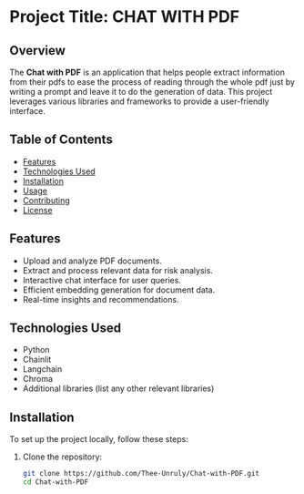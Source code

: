 # Project Title: CHAT WITH PDF

## Overview

The **Chat with PDF** is an application that helps people extract information from their pdfs to ease the process of reading through the whole pdf just by writing a prompt and leave it to do the generation of data. This project leverages various libraries and frameworks to provide a user-friendly interface.

## Table of Contents

- [Features](#features)
- [Technologies Used](#technologies-used)
- [Installation](#installation)
- [Usage](#usage)
- [Contributing](#contributing)
- [License](#license)

## Features

- Upload and analyze PDF documents.
- Extract and process relevant data for risk analysis.
- Interactive chat interface for user queries.
- Efficient embedding generation for document data.
- Real-time insights and recommendations.

## Technologies Used

- Python
- Chainlit
- Langchain
- Chroma
- Additional libraries (list any other relevant libraries)

## Installation

To set up the project locally, follow these steps:

1. Clone the repository:
   ```bash
   git clone https://github.com/Thee-Unruly/Chat-with-PDF.git
   cd Chat-with-PDF
